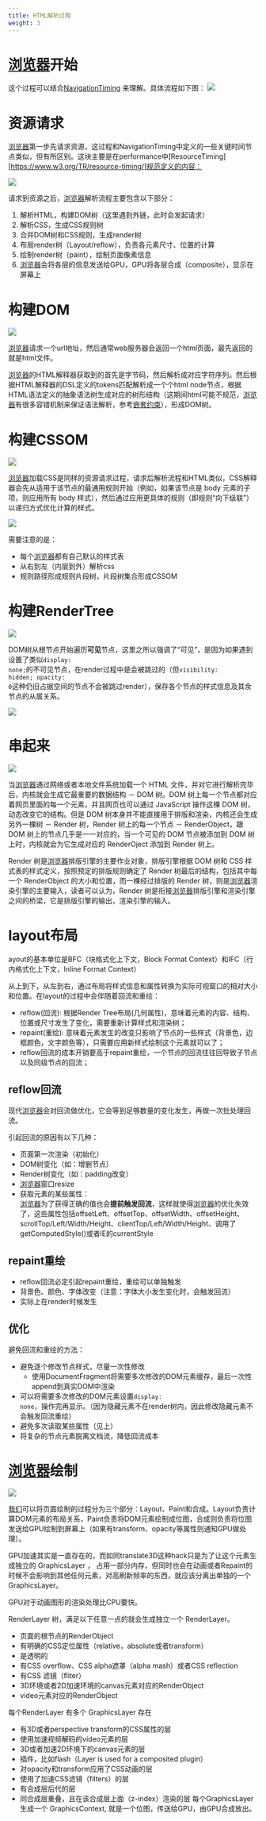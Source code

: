 ```yaml
---
title: HTML解析过程
weight: 3
---
```


# [浏览器](https://www.w3cdoc.com)开始
这个过程可以结合[NavigationTiming](https://www.w3.org/TR/navigation-timing/#sec-navigation-info-interface) 来理解。具体流程如下图：
![](/images/posts/2022-11-24-23-51-29.png)

# 资源请求

[浏览器](https://www.w3cdoc.com)第一步先请求资源，这过程和NavigationTiming中定义的一些关键时间节点类似，但有所区别。这块主要是在performance中[ResourceTiming][https://www.w3.org/TR/resource-timing/]规范定义的内容：

![](/images/posts/2022-11-24-23-54-15.png)

请求到资源之后，[浏览器](https://www.w3cdoc.com)解析流程主要包含以下部分：

  1. 解析HTML，构建DOM树（这里遇到外链，此时会发起请求）
  2. 解析CSS，生成CSS规则树
  3. 合并DOM树和CSS规则，生成render树
  4. 布局render树（Layout/reflow），负责各元素尺寸、位置的计算
  5. 绘制render树（paint），绘制页面像素信息
  6. [浏览器](https://www.w3cdoc.com)会将各层的信息发送给GPU，GPU将各层合成（composite），显示在屏幕上


# 构建DOM

![](/images/posts/2022-11-24-23-54-58.png)
  
[浏览器](https://www.w3cdoc.com)请求一个url地址，然后通常web服务器会返回一个html页面，最先返回的就是html文件。
  
[浏览器](https://www.w3cdoc.com)的HTML解释器获取到的首先是字节码，然后解析成对应字符序列。然后根据HTML解释器的DSL定义的tokens匹配解析成一个个html node节点，根据HTML语法定义的抽象语法树生成对应的树形结构（这期间html可能不规范，[浏览器](https://www.w3cdoc.com)有很多容错机制来保证语法解析，参考<a href="https://www.f2e123.com/html5css3/2214.html">嵌套约束</a>），形成DOM树。
  
# 构建CSSOM
![](/images/posts/2022-11-24-23-55-38.png)  

[浏览器](https://www.w3cdoc.com)加载CSS是同样的资源请求过程，请求后解析流程和HTML类似，CSS解释器会先从适用于该节点的最通用规则开始（例如，如果该节点是 body 元素的子项，则应用所有 body 样式），然后通过应用更具体的规则（即规则“向下级联”）以递归方式优化计算的样式。

![](/images/posts/2022-11-24-23-56-02.png)

需要注意的是：
- 每个[浏览器](https://www.w3cdoc.com)都有自己默认的样式表
- 从右到左（内层到外）解析css
- 规则路径形成规则片段树，片段树集合形成CSSOM
  
# 构建RenderTree
  ![](/images/posts/2022-11-24-23-58-03.png)

DOM树从根节点开始遍历<strong>可见</strong>节点，这里之所以强调了“可见”，是因为如果遇到设置了类似<code>display: none;</code>的不可见节点，在render过程中是会被跳过的（但<code>visibility: hidden; opacity: 0</code>这种仍旧占据空间的节点不会被跳过render），保存各个节点的样式信息及其余节点的从属关系。

![](/images/posts/2022-11-24-23-59-20.png)
  
# 串起来

![](/images/posts/2022-11-25-00-00-23.png)

当[浏览器](https://www.w3cdoc.com)通过网络或者本地文件系统加载一个 HTML 文件，并对它进行解析完毕后，内核就会生成它最重要的数据结构 － DOM 树。DOM 树上每一个节点都对应着网页里面的每一个元素，并且网页也可以通过 JavaScript 操作这棵 DOM 树，动态改变它的结构。但是 DOM 树本身并不能直接用于排版和渲染，内核还会生成另外一棵树 － Render 树，Render 树上的每一个节点 － RenderObject，跟 DOM 树上的节点几乎是一一对应的，当一个可见的 DOM 节点被添加到 DOM 树上时，内核就会为它生成对应的 RenderOject 添加到 Render 树上。
  
Render 树是[浏览器](https://www.w3cdoc.com)排版引擎的主要作业对象，排版引擎根据 DOM 树和 CSS 样式表的样式定义，按照预定的排版规则确定了 Render 树最后的结构，包括其中每一个 RenderObject 的大小和位置，而一棵经过排版的 Render 树，则是[浏览器](https://www.w3cdoc.com)渲染引擎的主要输入，读者可以认为，Render 树是衔接[浏览器](https://www.w3cdoc.com)排版引擎和渲染引擎之间的桥梁，它是排版引擎的输出，渲染引擎的输入。

# layout布局

ayout的基本单位是BFC（块格式化上下文，Block Format Context）和IFC（行内格式化上下文，Inline Format Context）

从上到下，从左到右，通过布局将样式信息和属性转换为实际可视窗口的相对大小和位置。在layout的过程中会伴随着回流和重绘：
 - reflow(回流): 根据Render Tree布局(几何属性)，意味着元素的内容、结构、位置或尺寸发生了变化，需要重新计算样式和渲染树；
- repaint(重绘): 意味着元素发生的改变只影响了节点的一些样式（背景色，边框颜色，文字颜色等），只需要应用新样式绘制这个元素就可以了；
- reflow回流的成本开销要高于repaint重绘，一个节点的回流往往回导致子节点以及同级节点的回流；

## reflow回流
现代[浏览器](https://www.w3cdoc.com)会对回流做优化，它会等到足够数量的变化发生，再做一次批处理回流。

引起回流的原因有以下几种：
- 页面第一次渲染（初始化）
- DOM树变化（如：增删节点）
- Render树变化（如：padding改变）
- [浏览器](https://www.w3cdoc.com)窗口resize
- 获取元素的某些属性：<br /> [浏览器](https://www.w3cdoc.com)为了获得正确的值也会<strong>提前触发回流</strong>，这样就使得[浏览器](https://www.w3cdoc.com)的优化失效了，这些属性包括offsetLeft、offsetTop、offsetWidth、offsetHeight、 scrollTop/Left/Width/Height、clientTop/Left/Width/Height、调用了getComputedStyle()或者IE的currentStyle
  
## repaint重绘
  
- reflow回流必定引起repaint重绘，重绘可以单独触发
- 背景色、颜色、字体改变（注意：字体大小发生变化时，会触发回流）
- 实际上在render时候发生

  
## 优化
  
避免回流和重绘的方法：
- 避免逐个修改节点样式，尽量一次性修改
  - 使用DocumentFragment将需要多次修改的DOM元素缓存，最后一次性append到真实DOM中渲染
- 可以将需要多次修改的DOM元素设置<code>display: none</code>，操作完再显示。（因为隐藏元素不在render树内，因此修改隐藏元素不会触发回流重绘）
- 避免多次读取某些属性（见上）
- 将复杂的节点元素脱离文档流，降低回流成本

# [浏览器](https://www.w3cdoc.com)绘制
![](/images/posts/2022-11-25-00-04-50.png)

[我们](https://www.w3cdoc.com)可以将页面绘制的过程分为三个部分：Layout、Paint和合成。Layout负责计算DOM元素的布局关系，Paint负责将DOM元素绘制成位图，合成则负责将位图发送给GPU绘制到屏幕上（如果有transform、opacity等属性则通知GPU做处理）。

GPU加速其实是一直存在的，而如同translate3D这种hack只是为了让这个元素生成独立的 GraphicsLayer ， 占用一部分内存，但同时也会在动画或者Repaint的时候不会影响到其他任何元素，对高刷新频率的东西，就应该分离出单独的一个 GraphicsLayer。

GPU对于动画图形的渲染处理比CPU要快。

RenderLayer 树，满足以下任意一点的就会生成独立一个 RenderLayer。
- 页面的根节点的RenderObject
- 有明确的CSS定位属性（relative，absolute或者transform）
- 是透明的
- 有CSS overflow、CSS alpha遮罩（alpha mash）或者CSS reflection
- 有CSS 滤镜（fliter）
- 3D环境或者2D加速环境的canvas元素对应的RenderObject
- video元素对应的RenderObject

每个RenderLayer 有多个 GraphicsLayer 存在
- 有3D或者perspective transform的CSS属性的层
- 使用加速视频解码的video元素的层
- 3D或者加速2D环境下的canvas元素的层
- 插件，比如flash（Layer is used for a composited plugin）
- 对opacity和transform应用了CSS动画的层
- 使用了加速CSS滤镜（filters）的层
- 有合成层后代的层
- 同合成层重叠，且在该合成层上面（z-index）渲染的层
每个GraphicsLayer 生成一个 GraphicsContext, 就是一个位图，传送给GPU，由GPU合成放出。

